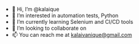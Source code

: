 - 👋 Hi, I’m @kalaique
- 👀 I’m interested in automation tests, Python
- 🌱 I’m currently learning Selenium and CI/CD tools
- 💞️ I’m looking to collaborate on 
- 📫 You can reach me at kalaivanique@gmail.com
